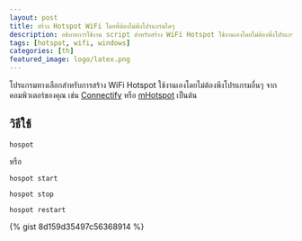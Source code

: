 ```yaml
---
layout: post
title: สร้าง Hotspot WiFi โดยที่ต้องไม่พึงโปรแกรมใดๆ
description: อธิบายการใช้งาน script สำหรับสร้าง WiFi Hotspot ใช้งานเองโดยไม่ต้องพึ่งโปรแกรมอื่นๆ 
tags: [hotspot, wifi, windows]
categories: [th]
featured_image: logo/latex.png
---
```


โปรแกรมทางเลือกสำหรับการสร้าง WiFi Hotspot ใช้งานเองโดยไม่ต้องพึงโปรแกรมอื่นๆ จากคอมพิวเตอร์ของคุณ เช่น [Connectify](http://www.connectify.me/) หรือ [mHotspot](http://www.mhotspot.com/) เป็นต้น

## วิธีใช้
```
hospot
```

หรือ 

```
hospot start
```
```
hospot stop
```
```
hospot restart
```

{% gist 8d159d35497c56368914 %}

